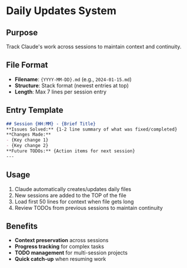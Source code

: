 # Daily Updates System

## Purpose
Track Claude's work across sessions to maintain context and continuity.

## File Format
- **Filename**: `{YYYY-MM-DD}.md` (e.g., `2024-01-15.md`)
- **Structure**: Stack format (newest entries at top)
- **Length**: Max 7 lines per session entry

## Entry Template
```markdown
## Session {HH:MM} - {Brief Title}
**Issues Solved:** {1-2 line summary of what was fixed/completed}
**Changes Made:** 
- {Key change 1}
- {Key change 2}
**Future TODOs:** {Action items for next session}
---
```

## Usage
1. Claude automatically creates/updates daily files
2. New sessions are added to the TOP of the file
3. Load first 50 lines for context when file gets long
4. Review TODOs from previous sessions to maintain continuity

## Benefits
- **Context preservation** across sessions
- **Progress tracking** for complex tasks
- **TODO management** for multi-session projects
- **Quick catch-up** when resuming work 